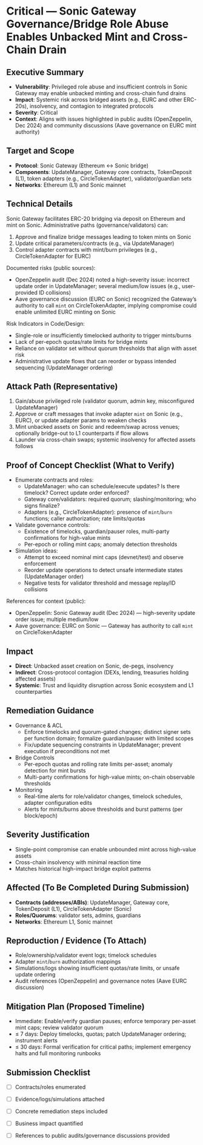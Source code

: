 # Critical — Sonic Gateway Governance/Bridge Role Abuse Enables Unbacked Mint and Cross-Chain Drain

## Executive Summary
- **Vulnerability**: Privileged role abuse and insufficient controls in Sonic Gateway may enable unbacked minting and cross-chain fund drains
- **Impact**: Systemic risk across bridged assets (e.g., EURC and other ERC-20s), insolvency, and contagion to integrated protocols
- **Severity**: Critical
- **Context**: Aligns with issues highlighted in public audits (OpenZeppelin, Dec 2024) and community discussions (Aave governance on EURC mint authority)

## Target and Scope
- **Protocol**: Sonic Gateway (Ethereum ↔ Sonic bridge)
- **Components**: UpdateManager, Gateway core contracts, TokenDeposit (L1), token adapters (e.g., CircleTokenAdapter), validator/guardian sets
- **Networks**: Ethereum (L1) and Sonic mainnet

## Technical Details
Sonic Gateway facilitates ERC-20 bridging via deposit on Ethereum and mint on Sonic. Administrative paths (governance/validators) can:
1) Approve and finalize bridge messages leading to token mints on Sonic
2) Update critical parameters/contracts (e.g., via UpdateManager)
3) Control adapter contracts with mint/burn privileges (e.g., CircleTokenAdapter for EURC)

Documented risks (public sources):
- OpenZeppelin audit (Dec 2024) noted a high-severity issue: incorrect update order in UpdateManager; several medium/low issues (e.g., user-provided ID collisions)
- Aave governance discussion (EURC on Sonic) recognized the Gateway’s authority to call `mint` on CircleTokenAdapter, implying compromise could enable unlimited EURC minting on Sonic

Risk Indicators in Code/Design:
- Single-role or insufficiently timelocked authority to trigger mints/burns
- Lack of per-epoch quotas/rate limits for bridge mints
- Reliance on validator set without quorum thresholds that align with asset risk
- Administrative update flows that can reorder or bypass intended sequencing (UpdateManager ordering)

## Attack Path (Representative)
1) Gain/abuse privileged role (validator quorum, admin key, misconfigured UpdateManager)
2) Approve or craft messages that invoke adapter `mint` on Sonic (e.g., EURC), or update adapter params to weaken checks
3) Mint unbacked assets on Sonic and redeem/swap across venues; optionally bridge-out to L1 counterparts if flow allows
4) Launder via cross-chain swaps; systemic insolvency for affected assets follows

## Proof of Concept Checklist (What to Verify)
- Enumerate contracts and roles:
  - UpdateManager: who can schedule/execute updates? Is there timelock? Correct update order enforced?
  - Gateway core/validators: required quorum; slashing/monitoring; who signs finalize?
  - Adapters (e.g., CircleTokenAdapter): presence of `mint`/`burn` functions; caller authorization; rate limits/quotas
- Validate governance controls:
  - Existence of timelocks, guardian/pauser roles, multi-party confirmations for high-value mints
  - Per-epoch or rolling mint caps; anomaly detection thresholds
- Simulation ideas:
  - Attempt to exceed nominal mint caps (devnet/test) and observe enforcement
  - Reorder update operations to detect unsafe intermediate states (UpdateManager order)
  - Negative tests for validator threshold and message replay/ID collisions

References for context (public):
- OpenZeppelin: Sonic Gateway audit (Dec 2024) — high-severity update order issue; multiple medium/low
- Aave governance: EURC on Sonic — Gateway has authority to call `mint` on CircleTokenAdapter

## Impact
- **Direct**: Unbacked asset creation on Sonic, de-pegs, insolvency
- **Indirect**: Cross-protocol contagion (DEXs, lending, treasuries holding affected assets)
- **Systemic**: Trust and liquidity disruption across Sonic ecosystem and L1 counterparties

## Remediation Guidance
- Governance & ACL
  - Enforce timelocks and quorum-gated changes; distinct signer sets per function domain; formalize guardian/pauser with limited scopes
  - Fix/update sequencing constraints in UpdateManager; prevent execution if preconditions not met
- Bridge Controls
  - Per-epoch quotas and rolling rate limits per-asset; anomaly detection for mint bursts
  - Multi-party confirmations for high-value mints; on-chain observable thresholds
- Monitoring
  - Real-time alerts for role/validator changes, timelock schedules, adapter configuration edits
  - Alerts for mints/burns above thresholds and burst patterns (per block/epoch)

## Severity Justification
- Single-point compromise can enable unbounded mint across high-value assets
- Cross-chain insolvency with minimal reaction time
- Matches historical high-impact bridge exploit patterns

## Affected (To Be Completed During Submission)
- **Contracts (addresses/ABIs)**: UpdateManager, Gateway core, TokenDeposit (L1), CircleTokenAdapter (Sonic)
- **Roles/Quorums**: validator sets, admins, guardians
- **Networks**: Ethereum L1, Sonic mainnet

## Reproduction / Evidence (To Attach)
- Role/ownership/validator event logs; timelock schedules
- Adapter `mint`/`burn` authorization mappings
- Simulations/logs showing insufficient quotas/rate limits, or unsafe update ordering
- Audit references (OpenZeppelin) and governance notes (Aave EURC discussion)

## Mitigation Plan (Proposed Timeline)
- Immediate: Enable/verify guardian pauses; enforce temporary per-asset mint caps; review validator quorum
- ≤ 7 days: Deploy timelocks, quotas; patch UpdateManager ordering; instrument alerts
- ≤ 30 days: Formal verification for critical paths; implement emergency halts and full monitoring runbooks

## Submission Checklist
- [ ] Contracts/roles enumerated
- [ ] Evidence/logs/simulations attached
- [ ] Concrete remediation steps included
- [ ] Business impact quantified
- [ ] References to public audits/governance discussions provided

